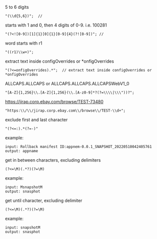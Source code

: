 5 to 6 digits
```
"(\\d{5,6})";  // 
```
starts with 1 and 0, then 4 digits of 0-9. i.e. 100281
```
"(?<![0-9])[1]{1}[0]{1}[0-9]{4}(?![0-9])"; // 
```
word starts with r1
```
"((r1)\\w+)"; 
```

extract text inside configOverrides or *onfigOverrides
```
"(?<=onfigOverrides).*";  // extract text inside configOverrides or *onfigOverrides
```
ALLCAPS.ALLCAPS or ALLCAPS.ALLCAPS.ALLCAPSWebV1_0
```
"[A-Z]{1,256}\\.[A-Z]{1,256}(\\.[A-z0-9]*?(?=\\\\|\\\"))?";

```
https://jirap.corp.ebay.com/browse/TEST-73480
```
"https:\\/\\/jirap.corp.ebay.com\\/browse\\/TEST-\\d+";
```

exclude first and last character
```
"(?<=:).*(?=-)"
```
example:
```
input: Rollback manifest ID:appnem-0.0.1_SNAPSHOT_20220510042405761
output: appname
```

get in between characters, excluding delimiters
```
(?<=\M)(.*?)(?=\M)
```
example:
```
input: MsnapshotM
output: snasphot
```

get until character, excluding delimiter
```
(?<=\M)(.*?)(?=\M)
```
example:
```
input: snapshotM
output: snasphot
```
